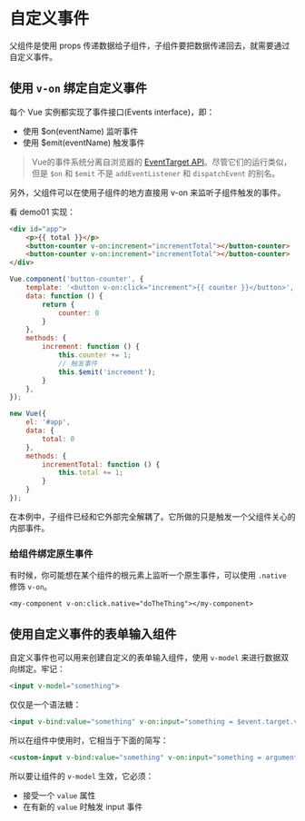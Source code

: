 自定义事件
===

父组件是使用 props 传递数据给子组件，子组件要把数据传递回去，就需要通过自定义事件。


## 使用 `v-on` 绑定自定义事件
每个 Vue 实例都实现了事件接口(Events interface)，即：

* 使用 $on(eventName) 监听事件
* 使用 $emit(eventName) 触发事件

> Vue的事件系统分离自浏览器的 [EventTarget API](https://developer.mozilla.org/en-US/docs/Web/API/EventTarget)。尽管它们的运行类似，但是 `$on` 和 `$emit` 不是 `addEventListener` 和 `dispatchEvent` 的别名。

另外，父组件可以在使用子组件的地方直接用 v-on 来监听子组件触发的事件。

看 demo01 实现：
```html
<div id="app">
    <p>{{ total }}</p>
    <button-counter v-on:increment="incrementTotal"></button-counter>
    <button-counter v-on:increment="incrementTotal"></button-counter>
</div>
```

```js
Vue.component('button-counter', {
    template: '<button v-on:click="increment">{{ counter }}</button>',
    data: function () {
        return {
            counter: 0
        }
    },
    methods: {
        increment: function () {
            this.counter += 1;
            // 触发事件
            this.$emit('increment');
        }
    },
});

new Vue({
    el: '#app',
    data: {
        total: 0
    },
    methods: {
        incrementTotal: function () {
            this.total += 1;
        }
    }
});
```

在本例中，子组件已经和它外部完全解耦了。它所做的只是触发一个父组件关心的内部事件。


### 给组件绑定原生事件
有时候，你可能想在某个组件的根元素上监听一个原生事件，可以使用 `.native` 修饰 `v-on`。
```
<my-component v-on:click.native="doTheThing"></my-component>
```


## 使用自定义事件的表单输入组件
自定义事件也可以用来创建自定义的表单输入组件，使用 `v-model` 来进行数据双向绑定。牢记：
```html
<input v-model="something">
```

仅仅是一个语法糖：
```html
<input v-bind:value="something" v-on:input="something = $event.target.value">
```

所以在组件中使用时，它相当于下面的简写：
```html
<custom-input v-bind:value="something" v-on:input="something = arguments[0]"></custom-input>
```

所以要让组件的 `v-model` 生效，它必须：

* 接受一个 `value` 属性
* 在有新的 `value` 时触发 input 事件










